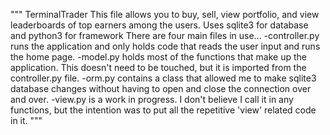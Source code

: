 """ TerminalTrader
 This file allows you to buy, sell, view portfolio, and view leaderboards of top earners among the users.
 Uses sqlite3 for database and python3 for framework
 There are four main files in use...
   -controller.py runs the application and only holds code that reads the user input and runs the home page.
   -model.py holds most of the functions that make up the application. This doesn't need to be touched, but it is imported         from the controller.py file. 
   -orm.py contains a class that allowed me to make sqlite3 database changes without having to open and close the connection       over and over.
   -view.py is a work in progress. I don't believe I call it in any functions, but the intention was to put all the repetitive     'view' related code in it. 
"""
